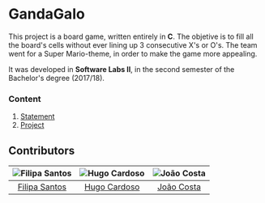 # GandaGalo

This project is a board game, written entirely in **C**. The objetive is to fill all the board's cells without ever lining up 3 consecutive X's or O's.
The team went for a Super Mario-theme, in order to make the game more appealing.

It was developed in **Software Labs II**, in the second semester of the Bachelor's degree (2017/18).

### Content

1. [Statement](statement.pdf)
2. [Project](src)

## Contributors

![Filipa Santos][filipa-pic] | ![Hugo Cardoso][hugo-pic] | ![João Costa][cunha-pic]
:---: | :---: | :---:
[Filipa Santos][filipa] | [Hugo Cardoso][hugo] | [João Costa][cunha]

[filipa]: https://github.com/fliper6
[filipa-pic]: https://github.com/fliper6.png?size=120
[hugo]: https://github.com/Abjiri
[hugo-pic]: https://github.com/Abjiri.png?size=120
[cunha]: https://github.com/Jcc20
[cunha-pic]: https://github.com/Jcc20.png?size=120
